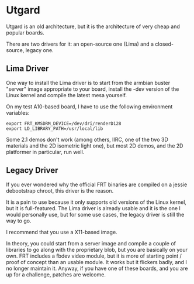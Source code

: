 Utgard
======

Utgard is an old architecture, but it is the architecture of very cheap and
popular boards.

There are two drivers for it: an open-source one (Lima) and a closed-source,
legacy one.

## Lima Driver

One way to install the Lima driver is to start from the armbian buster
"server" image appropriate to your board, install the -dev version of the
Linux kernel and compile the latest mesa yourself.

On my test A10-based board, I have to use the following environment variables:

    export FRT_KMSDRM_DEVICE=/dev/dri/renderD128
    export LD_LIBRARY_PATH=/usr/local/lib

Some 2.1 demos don't work (among others, IIRC, one of the two 3D materials and
the 2D isometric light one), but most 2D demos, and the 2D platformer in
particular, run well.

## Legacy Driver

If you ever wondered why the official FRT binaries are compiled on a jessie
debootstrap chroot, this driver is the reason.

It is a pain to use because it only supports old versions of the Linux kernel,
but it is full-featured. The Lima driver is already usable and it is the one
I would personally use, but for some use cases, the legacy driver is still the
way to go.

I recommend that you use a X11-based image.

In theory, you could start from a server image and compile a couple of
libraries to go along with the proprietary blob, but you are basically on your
own. FRT includes a fbdev video module, but it is more of starting point /
proof of concept than an usable module. It works but it flickers badly, and I
no longer maintain it. Anyway, if you have one of these boards, and you are up
for a challenge, patches are welcome.
